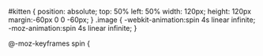 #kitten {
  position: absolute;
  top: 50%
  left: 50%
  width: 120px;
  height: 120px
  margin:-60px 0 0 -60px;
}
.image {
  -webkit-animation:spin 4s linear infinite;
  -moz-animation:spin 4s linear infinite;
}

@-moz-keyframes spin {